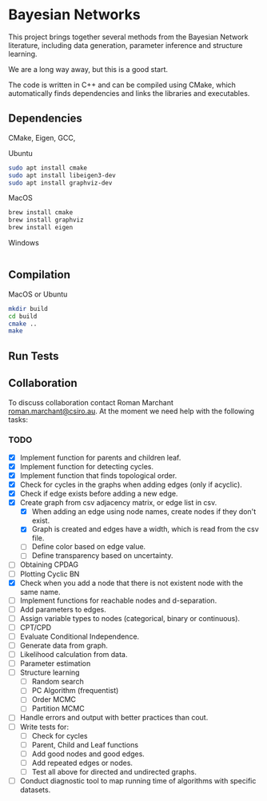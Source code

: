 # Bayesian Networks

This project brings together several methods from the Bayesian 
Network literature, including data generation, parameter inference and
structure learning. 

We are a long way away, but this is a good start.

The code is written in C++ and can be compiled using CMake, which
automatically finds dependencies and links the libraries and executables.

## Dependencies

CMake, Eigen, GCC,

Ubuntu

```bash
sudo apt install cmake
sudo apt install libeigen3-dev
sudo apt install graphviz-dev
```

MacOS

```bash
brew install cmake
brew install graphviz
brew install eigen
```

Windows

```bash
```

## Compilation

MacOS or Ubuntu

```bash
mkdir build
cd build
cmake ..
make
```

## Run Tests


## Collaboration

To discuss collaboration contact Roman Marchant roman.marchant@csiro.au.
At the moment we need help with the following tasks:

### TODO

- [x] Implement function for parents and children leaf.
- [x] Implement function for detecting cycles.
- [x] Implement function that finds topological order.
- [x] Check for cycles in the graphs when adding edges (only if acyclic).
- [x] Check if edge exists before adding a new edge.
- [x] Create graph from csv adjacency matrix, or edge list in csv.
    - [x] When adding an edge using node names, create nodes if they don't exist.
    - [x] Graph is created and edges have a width, which is read from the csv file.
    - [ ] Define color based on edge value.
    - [ ] Define transparency based on uncertainty.
- [ ] Obtaining CPDAG
- [ ] Plotting Cyclic BN
- [x] Check when you add a node that there is not existent node with the same name.
- [ ] Implement functions for reachable nodes and d-separation.
- [ ] Add parameters to edges.
- [ ] Assign variable types to nodes (categorical, binary or continuous).
- [ ] CPT/CPD
- [ ] Evaluate Conditional Independence.
- [ ] Generate data from graph.
- [ ] Likelihood calculation from data.
- [ ] Parameter estimation
- [ ] Structure learning
    - [ ] Random search
    - [ ] PC Algorithm (frequentist)
    - [ ] Order MCMC
    - [ ] Partition MCMC

- [ ] Handle errors and output with better practices than cout.
- [ ] Write tests for:
    - [ ] Check for cycles
    - [ ] Parent, Child and Leaf functions
    - [ ] Add good nodes and good edges.
    - [ ] Add repeated edges or nodes.
    - [ ] Test all above for directed and undirected graphs.
- [ ] Conduct diagnostic tool to map running time of algorithms with specific datasets.
